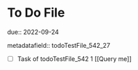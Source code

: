# To Do File

due:: 2022-09-24

metadatafield:: todoTestFile_542_27

- [ ] Task of todoTestFile_542 1 [[Query me]]

